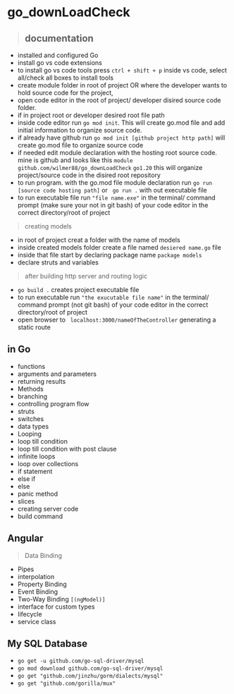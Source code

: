 # go_downLoadCheck
> ## documentation
- installed and configured Go
- install go vs code extensions
- to install go vs code tools press ` ctrl + shift + p ` inside vs code, select all/check all boxes to install tools
- create module folder in root of project OR where the developer wants to hold source code for the project,
- open code editor in the root of project/ developer disired source code folder.  
- if in  project root or developer desired root file path
- inside code editor run `go mod init`. This will create go.mod file and add initial information to organize source code.
- if already have github run ` go mod init [github project http path] ` will create go.mod file to organize source code
- if needed edit module declaration with the hosting root source code. mine is github and looks like this
`module github.com/wilmer88/go_downLoadCheck` `go1.20` this will organize project/source code in the disired root repository
- to run program. with the go.mod file module declaration run `go run [source code hosting path]` or ` go run .` with out  executable file
- to run executable file run ` "file name.exe" ` in the terminal/ command prompt (make sure your not in git bash) of your code editor in the correct directory/root of project  


> creating models
- in root of project creat a folder with the name of models
- inside created models folder create a file named `desiered name.go` file
- inside that file start by declaring package name ` package models `
- declare struts and variables

> after building http server and routing logic

- `go build .` creates project executable file 
- to run executable run ` "the exucutable file name" ` in the terminal/ command prompt (not git bash) of your code editor in the correct directory/root of project  
- open browser to ` localhost:3000/nameOfTheController` generating a static route

## in Go
- functions
- arguments and parameters
- returning results
- Methods 
- branching
- controlling program flow
- struts
- switches
- data types
- Looping
- loop till condition
- loop till condition with post clause
- infinite loops
- loop over collections
- if statement
- else if
- else
- panic method
- slices
- creating server code
- build command 
## Angular 
> Data Binding
- Pipes
- interpolation
- Property Binding
- Event Binding
- Two-Way Binding ` [(ngModel)] `
- interface for custom types
- lifecycle
- service class
## My SQL Database
- ` go get -u github.com/go-sql-driver/mysql `
- ` go mod download github.com/go-sql-driver/mysql  `
- ` go get "github.com/jinzhu/gorm/dialects/mysql" `
 - ` go get "github.com/gorilla/mux" `